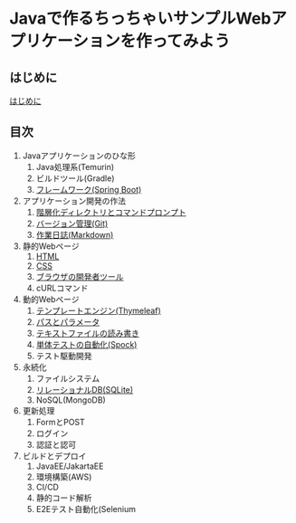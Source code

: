 # Javaで作るちっちゃいサンプルWebアプリケーションを作ってみよう

## はじめに

[はじめに](introduction.html)

## 目次

1. Javaアプリケーションのひな形
    1. Java処理系(Temurin)
    1. ビルドツール(Gradle)
    1. [フレームワーク(Spring Boot)](spirngboot.html)
1. アプリケーション開発の作法
    1. [階層化ディレクトリとコマンドプロンプト](cmdexe.html)
    1. [バージョン管理(Git)](git.html)
    1. [作業日誌(Markdown)](markdown.html)
1. 静的Webページ
    1. [HTML](html.html)
    1. [CSS](css.html)
    1. [ブラウザの開発者ツール](devtool.html)
    1. cURLコマンド
1. 動的Webページ
    1. [テンプレートエンジン(Thymeleaf)](thymeleaf.html)
    1. [パスとパラメータ](path_param.html)
    1. [テキストファイルの読み書き](textfile.html)
    1. [単体テストの自動化(Spock)](spock.html)
    1. テスト駆動開発
1. 永続化
    1. ファイルシステム
    1. [リレーショナルDB(SQLite)](sqlite.html)
    1. NoSQL(MongoDB)
1. 更新処理
    1. FormとPOST
    1. ログイン
    1. 認証と認可
1. ビルドとデプロイ
    1. JavaEE/JakartaEE
    1. 環境構築(AWS)
    1. CI/CD
    1. 静的コード解析
    1. E2Eテスト自動化(Selenium
    